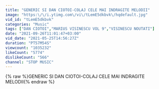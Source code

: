 ```yaml
---
title: "GENERIC SI DAN CIOTOI-COLAJ CELE MAI INDRAGITE MELODII"
image: "https:\/\/i.ytimg.com\/vi\/tLemE5dkbvk\/hqdefault.jpg"
vid_id: "tLemE5dkbvk"
categories: "Music"
tags: ["DAN CIOTOI","MARIUS VISINESCU VOL 9","VISINESCU NOUTATI"]
date: "2021-09-26T11:01:47+03:00"
vid_date: "2021-05-25T14:56:27Z"
duration: "PT57M54S"
viewcount: "1035232"
likeCount: "5774"
dislikeCount: "566"
channel: "STOP MUSIC"
---
```

{% raw %}GENERIC SI DAN CIOTOI-COLAJ CELE MAI INDRAGITE MELODII{% endraw %}
